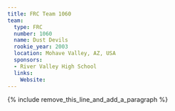 ```yaml
---
title: FRC Team 1060
team:
  type: FRC
  number: 1060
  name: Dust Devils
  rookie_year: 2003
  location: Mohave Valley, AZ, USA
  sponsors:
  - River Valley High School
  links:
    Website:
---
```


{% include remove_this_line_and_add_a_paragraph %}